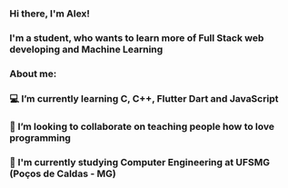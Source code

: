 
### Hi there, I'm Alex!
### I'm a student, who wants to learn more of Full Stack web developing and Machine Learning
### About me:
### 💻 I’m currently learning C, C++, Flutter Dart and JavaScript
### 👯 I’m looking to collaborate on teaching people how to love programming
### 📖 I'm currently studying Computer Engineering at UFSMG (Poços de Caldas - MG)



<!--
**Alexandre2107/Alexandre2107** is a ✨ _special_ ✨ repository because its `README.md` (this file) appears on your GitHub profile.


